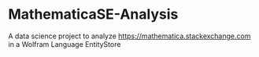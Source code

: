 # MathematicaSE-Analysis
A data science project to analyze https://mathematica.stackexchange.com in a Wolfram Language EntityStore
